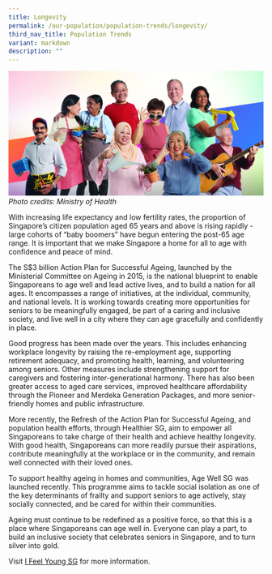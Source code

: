 ```yaml
---
title: Longevity
permalink: /our-population/population-trends/longevity/
third_nav_title: Population Trends
variant: markdown
description: ""
---
```

![Ageing Population](/images/stock-image-20.jpg)
*Photo credits: Ministry of Health*

With increasing life expectancy and low fertility rates, the proportion of Singapore’s citizen population aged 65 years and above is rising rapidly - large cohorts of “baby boomers” have begun entering the post-65 age range. It is important that we make Singapore a home for all to age with confidence and peace of mind.

The S$3 billion Action Plan for Successful Ageing, launched by the Ministerial Committee on Ageing in 2015, is the national blueprint to enable Singaporeans to age well and lead active lives, and to build a nation for all ages. It encompasses a range of initiatives, at the individual, community, and national levels. It is working towards creating more opportunities for seniors to be meaningfully engaged, be part of a caring and inclusive society, and live well in a city where they can age gracefully and confidently in place.

Good progress has been made over the years. This includes enhancing workplace longevity by raising the re-employment age, supporting retirement adequacy, and promoting health, learning, and volunteering among seniors. Other measures include strengthening support for caregivers and fostering inter-generational harmony. There has also been greater access to aged care services, improved healthcare affordability through the Pioneer and Merdeka Generation Packages, and more senior-friendly homes and public infrastructure.

More recently, the Refresh of the Action Plan for Successful Ageing, and population health efforts, through Healthier SG, aim to empower all Singaporeans to take charge of their health and achieve healthy longevity. With good health, Singaporeans can more readily pursue their aspirations, contribute meaningfully at the workplace or in the community, and remain well connected with their loved ones.

To support healthy ageing in homes and communities, Age Well SG was launched recently. This programme aims to tackle social isolation as one of the key determinants of frailty and support seniors to age actively, stay socially connected, and be cared for within their communities.

Ageing must continue to be redefined as a positive force, so that this is a place where Singaporeans can age well in. Everyone can play a part, to build an inclusive society that celebrates seniors in Singapore, and to turn silver into gold.

Visit [I Feel Young SG](https://www.moh.gov.sg/ifeelyoungsg/home) for more information.